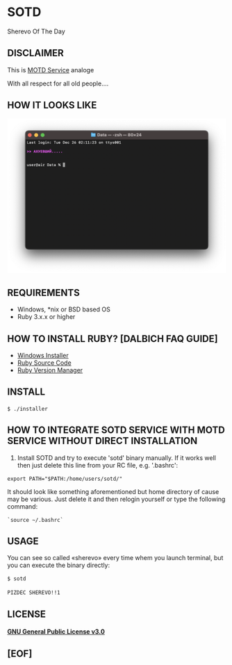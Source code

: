 # SOTD

Sherevo Of The Day

## DISCLAIMER

This is [MOTD Service](https://www.reddit.com/r/NixOS/comments/5xd91g/message_of_the_day_motd_in_nixos/) analoge 

With all respect for all old people....

## HOW IT LOOKS LIKE

![screen](https://github.com/ksukhorukov/sotd/blob/master/images/example.png?raw=true)

## REQUIREMENTS

 - Windows, *nix or BSD based OS
 - Ruby 3.x.x or higher
   

## HOW TO INSTALL RUBY? [DALBICH FAQ GUIDE]

* [Windows Installer](https://rubyinstaller.org)
* [Ruby Source Code](https://www.ruby-lang.org/en/downloads/)
* [Ruby Version Manager](https://rvm.io)


## INSTALL

```
$ ./installer
```

## HOW TO INTEGRATE SOTD SERVICE WITH MOTD SERVICE WITHOUT DIRECT INSTALLATION

1) Install SOTD and try to execute 'sotd' binary manually. If it works well then just delete this line from your RC file, e.g. '.bashrc':

```
export PATH="$PATH:/home/users/sotd/"
```

It should look like something aforementioned but home directory of cause may be various. Just delete it and then 
relogin yourself or type the following command:

```
`source ~/.bashrc`
```


## USAGE

You can see so called «‎sherevo» every time whem you launch terminal, but
you can execute the binary directly:
‎
```
$ sotd

PIZDEC SHEREVO!!1
```

## LICENSE

#### [GNU General Public License v3.0](https://www.gnu.org/licenses/gpl-3.0.txt)

## [EOF]
